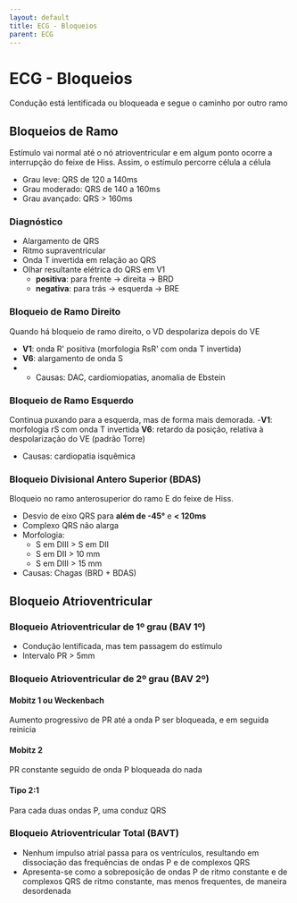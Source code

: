 ```yaml
---
layout: default
title: ECG - Bloqueios
parent: ECG
---
```

# ECG - Bloqueios
Condução está lentificada ou bloqueada e segue o caminho por outro ramo

## Bloqueios de Ramo
Estímulo vai normal até o nó atrioventricular e em algum ponto ocorre a interrupção do feixe de Hiss. Assim, o estímulo percorre célula a célula
- Grau leve: QRS de 120 a 140ms
- Grau moderado: QRS de 140 a 160ms
- Grau avançado: QRS > 160ms
### Diagnóstico
- Alargamento de QRS
- Ritmo supraventricular
- Onda T invertida em relação ao QRS
- Olhar resultante elétrica do QRS em V1
	- **positiva**: para frente -> direita -> BRD
	- **negativa**: para trás -> esquerda -> BRE

### Bloqueio de Ramo Direito
Quando há bloqueio de ramo direito, o VD despolariza depois do VE
- **V1**:  onda R' positiva (morfologia RsR' com onda T invertida)
- **V6**: alargamento de onda S
- - Causas: DAC, cardiomiopatias, anomalia de Ebstein

### Bloqueio de Ramo Esquerdo
Continua puxando para a esquerda, mas de forma mais demorada.
-**V1**: morfologia rS com onda T invertida
**V6**: retardo da posição, relativa à despolarização do VE (padrão Torre)
- Causas: cardiopatia isquêmica

### Bloqueio Divisional Antero Superior (BDAS)
Bloqueio no ramo anterosuperior do ramo E do feixe de Hiss.
- Desvio de eixo QRS para **além de -45°** e **< 120ms**
- Complexo QRS não alarga
- Morfologia:
	- S em DIII > S em DII
	- S em DII > 10 mm
	- S em DIII > 15 mm
- Causas: Chagas (BRD + BDAS)

## Bloqueio Atrioventricular
### Bloqueio Atrioventricular de 1º grau (BAV 1º)
- Condução lentificada, mas tem passagem do estímulo
- Intervalo PR > 5mm

### Bloqueio Atrioventricular de 2º grau (BAV 2º)
#### Mobitz 1 ou Weckenbach
Aumento progressivo de PR até a onda P ser bloqueada, e em seguida reinicia
#### Mobitz 2
PR constante seguido de onda P bloqueada do nada
#### Tipo 2:1
Para cada duas ondas P, uma conduz QRS

### Bloqueio Atrioventricular Total (BAVT)
- Nenhum impulso atrial passa para os ventrículos, resultando em dissociação das frequências de ondas P e de complexos QRS
- Apresenta-se como a sobreposição de ondas P de ritmo constante e de complexos QRS de ritmo constante, mas menos frequentes, de maneira desordenada



<!--stackedit_data:
eyJoaXN0b3J5IjpbMTg0NTk3MTBdfQ==
-->